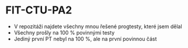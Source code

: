 # FIT-CTU-PA2
- V repozitáži najdete všechny mnou řešené progtesty, které jsem dělal
- Všechny prošly na 100 % povinnými testy
- Jediný první PT nebyl na 100 %, ale na první povinnou část
